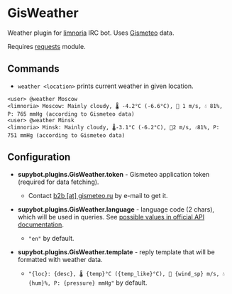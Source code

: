 # GisWeather

Weather plugin for [limnoria](https://limnoria.net) IRC bot. Uses [Gismeteo](https://www.gismeteo.ru/) data.

Requires [requests](https://requests.readthedocs.io) module.

## Commands

- `weather <location>` prints current weather in given location.

```
<user> @weather Moscow
<limnoria> Moscow: Mainly cloudy, 🌡️ -4.2°С (-6.6°С), 💨 1 m/s, 💧 81%, P: 765 mmHg (according to Gismeteo data)
<user> @weather Minsk
<limnoria> Minsk: Mainly cloudy, 🌡️-3.1°С (-6.2°С), 💨2 m/s, 💧81%, P: 751 mmHg (according to Gismeteo data)
```

## Configuration

- **supybot.plugins.GisWeather.token** - Gismeteo application token (required for data fetching).
    - Contact [b2b [at] gismeteo.ru](https://www.gismeteo.ru/b2b/) by e-mail to get it.

- **supybot.plugins.GisWeather.language** - language code (2 chars), which will be used in queries. See [possible values in official API documentation](https://www.gismeteo.ru/api/).
    - `"en"` by default.

- **supybot.plugins.GisWeather.template** - reply template that will be formatted with weather data.
    - `"{loc}: {desc}, 🌡️ {temp}°С ({temp_like}°С), 💨 {wind_sp} m/s, 💧 {hum}%, P: {pressure} mmHg"` by default.
